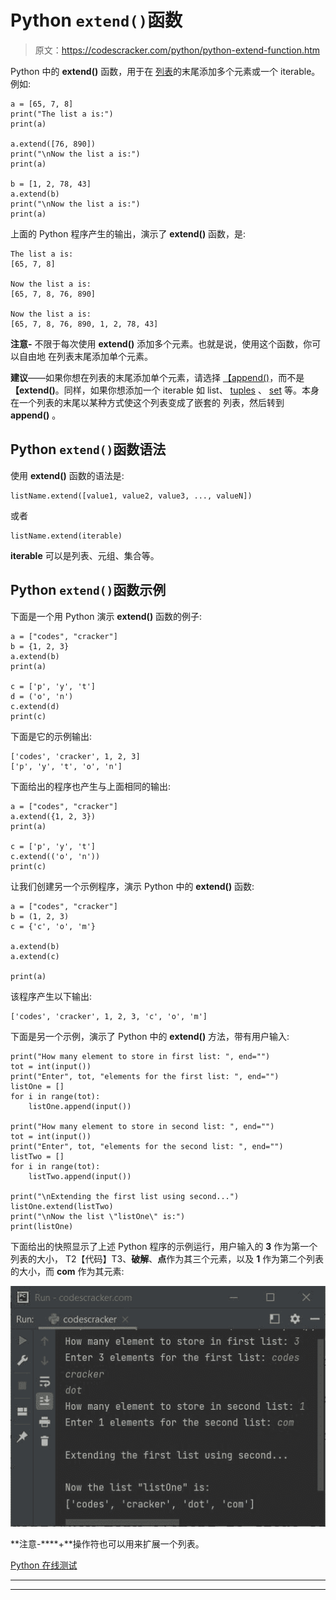 # Python `extend()`函数

> 原文：<https://codescracker.com/python/python-extend-function.htm>

Python 中的 **extend()** 函数，用于在 [列表](/python/python-lists.htm)的末尾添加多个元素或一个 iterable。例如:

```
a = [65, 7, 8]
print("The list a is:")
print(a)

a.extend([76, 890])
print("\nNow the list a is:")
print(a)

b = [1, 2, 78, 43]
a.extend(b)
print("\nNow the list a is:")
print(a)
```

上面的 Python 程序产生的输出，演示了 **extend()** 函数，是:

```
The list a is:
[65, 7, 8]

Now the list a is:
[65, 7, 8, 76, 890]

Now the list a is:
[65, 7, 8, 76, 890, 1, 2, 78, 43]
```

**注意-** 不限于每次使用 **extend()** 添加多个元素。也就是说，使用这个函数，你可以自由地 在列表末尾添加单个元素。

**建议**——如果你想在列表的末尾添加单个元素，请选择 [【append()](/python/python-append-function.htm)，而不是 **【extend()**。同样，如果你想添加一个 iterable 如 list、 [tuples](/python/python-tuples.htm) 、 [set](/python/python-set.htm) 等。本身在一个列表的末尾以某种方式使这个列表变成了嵌套的 列表，然后转到 **append()** 。

## Python `extend()`函数语法

使用 **extend()** 函数的语法是:

```
listName.extend([value1, value2, value3, ..., valueN])
```

或者

```
listName.extend(iterable)
```

**iterable** 可以是列表、元组、集合等。

## Python `extend()`函数示例

下面是一个用 Python 演示 **extend()** 函数的例子:

```
a = ["codes", "cracker"]
b = {1, 2, 3}
a.extend(b)
print(a)

c = ['p', 'y', 't']
d = ('o', 'n')
c.extend(d)
print(c)
```

下面是它的示例输出:

```
['codes', 'cracker', 1, 2, 3]
['p', 'y', 't', 'o', 'n']
```

下面给出的程序也产生与上面相同的输出:

```
a = ["codes", "cracker"]
a.extend({1, 2, 3})
print(a)

c = ['p', 'y', 't']
c.extend(('o', 'n'))
print(c)
```

让我们创建另一个示例程序，演示 Python 中的 **extend()** 函数:

```
a = ["codes", "cracker"]
b = (1, 2, 3)
c = {'c', 'o', 'm'}

a.extend(b)
a.extend(c)

print(a)
```

该程序产生以下输出:

```
['codes', 'cracker', 1, 2, 3, 'c', 'o', 'm']
```

下面是另一个示例，演示了 Python 中的 **extend()** 方法，带有用户输入:

```
print("How many element to store in first list: ", end="")
tot = int(input())
print("Enter", tot, "elements for the first list: ", end="")
listOne = []
for i in range(tot):
    listOne.append(input())

print("How many element to store in second list: ", end="")
tot = int(input())
print("Enter", tot, "elements for the second list: ", end="")
listTwo = []
for i in range(tot):
    listTwo.append(input())

print("\nExtending the first list using second...")
listOne.extend(listTwo)
print("\nNow the list \"listOne\" is:")
print(listOne)
```

下面给出的快照显示了上述 Python 程序的示例运行，用户输入的 **3** 作为第一个列表的大小， T2【代码】T3、**破解**、**点**作为其三个元素，以及 **1** 作为第二个列表的大小，而 **com** 作为其元素:

![python extend function](img/ca39b37c97dc258750b8886faa0b0562.png)

**注意-****+**操作符也可以用来扩展一个列表。

[Python 在线测试](/exam/showtest.php?subid=10)

* * *

* * *
